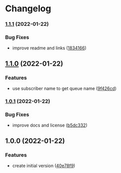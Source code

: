 # Changelog

### [1.1.1](https://www.github.com/AlbertHernandez/bull-bus/compare/v1.1.0...v1.1.1) (2022-01-22)


### Bug Fixes

* improve readme and links ([1834166](https://www.github.com/AlbertHernandez/bull-bus/commit/18341664d088b66bc8cb78d46d22cbbfb3b5b817))

## [1.1.0](https://www.github.com/AlbertHernandez/bull-bus/compare/v1.0.1...v1.1.0) (2022-01-22)


### Features

* use subscriber name to get queue name ([9f426cd](https://www.github.com/AlbertHernandez/bull-bus/commit/9f426cd284ac4e173fa400a08e2f1ac16c8cdf23))

### [1.0.1](https://www.github.com/AlbertHernandez/bull-bus/compare/v1.0.0...v1.0.1) (2022-01-22)


### Bug Fixes

* improve docs and license ([b5dc332](https://www.github.com/AlbertHernandez/bull-bus/commit/b5dc3327ec7f20950408e92b6ad587c09a7059e5))

## 1.0.0 (2022-01-22)


### Features

* create initial version ([40e78f9](https://www.github.com/AlbertHernandez/bull-bus/commit/40e78f933c5fe409c01509eff9a4c0a983c4fad9))
